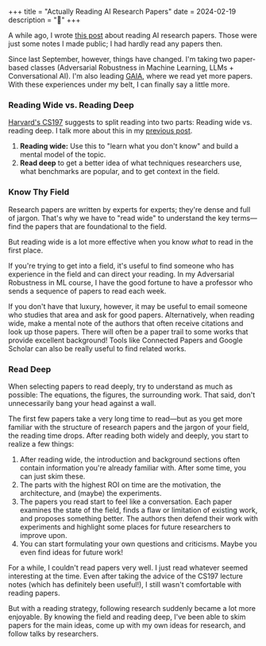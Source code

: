 +++
title = "Actually Reading AI Research Papers"
date = 2024-02-19
description = "🌳"
+++

A while ago, I wrote [this post](/blog/reading-ai-research-papers-harvard-cs197/) about reading AI research papers. Those were just some notes I made public; I had hardly read any papers then.

Since last September, however, things have changed. I'm taking two paper-based classes (Adversarial Robustness in Machine Learning, LLMs + Conversational AI). I'm also leading [GAIA](https://gaia.datascienceucsb.org/), where we read yet more papers. With these experiences under my belt, I can finally say a little more.

### Reading Wide vs. Reading Deep
[Harvard's CS197](https://www.cs197.seas.harvard.edu/) suggests to split reading into two parts: Reading wide vs. reading deep. I talk more about this in my [previous post](/blog/reading-ai-research-papers-harvard-cs197/).

1. **Reading wide:** Use this to "learn what you don't know" and build a mental model of the topic.
2. **Read deep** to get a better idea of what techniques researchers use, what benchmarks are popular, and to get context in the field.

### Know Thy Field
Research papers are written by experts for experts; they're dense and full of jargon. That's why we have to "read wide" to understand the key terms—find the papers that are foundational to the field.

But reading wide is a lot more effective when you know *what* to read in the first place.

If you're trying to get into a field, it's useful to find someone who has experience in the field and can direct your reading. In my Adversarial Robustness in ML course, I have the good fortune to have a professor who sends a sequence of papers to read each week.

If you don't have that luxury, however, it may be useful to email someone who studies that area and ask for good papers. Alternatively, when reading wide, make a mental note of the authors that often receive citations and look up those papers. There will often be a paper trail to some works that provide excellent background! Tools like Connected Papers and Google Scholar can also be really useful to find related works.

### Read Deep
When selecting papers to read deeply, try to understand as much as possible: The equations, the figures, the surrounding work. That said, don't unnecessarily bang your head against a wall.

The first few papers take a very long time to read—but as you get more familiar with the structure of research papers and the jargon of your field, the reading time drops. After reading both widely and deeply, you start to realize a few things:

1. After reading wide, the introduction and background sections often contain information you're already familiar with. After some time, you can just skim these.
2. The parts with the highest ROI on time are the motivation, the architecture, and (maybe) the experiments.
3. The papers you read start to feel like a conversation. Each paper examines the state of the field, finds a flaw or limitation of existing work, and proposes something better. The authors then defend their work with experiments and highlight some places for future researchers to improve upon.
4. You can start formulating your own questions and criticisms. Maybe you even find ideas for future work!

For a while, I couldn't read papers very well. I just read whatever seemed interesting at the time. Even after taking the advice of the CS197 lecture notes (which has definitely been useful!), I still wasn't comfortable with reading papers.

But with a reading strategy, following research suddenly became a lot more enjoyable. By knowing the field and reading deep, I've been able to skim papers for the main ideas, come up with my own ideas for research, and follow talks by researchers.
